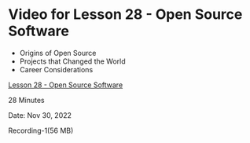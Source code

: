 # Video for Lesson 28 - Open Source Software


* Origins of Open Source
* Projects that Changed the World
* Career Considerations


[Lesson 28 - Open Source Software](https://unco.zoom.us/rec/share/iN-MJW1OhWSEvPw3UJrXMKMHZSQKl_lQfbjtMm3Alq1jo2Vs_hdgSM9vfXR8WoDr.NAjs8rsI2TZOI-Ga?startTime=1669760266000)

28 Minutes

Date: Nov 30, 2022 

Recording-1(56 MB)

